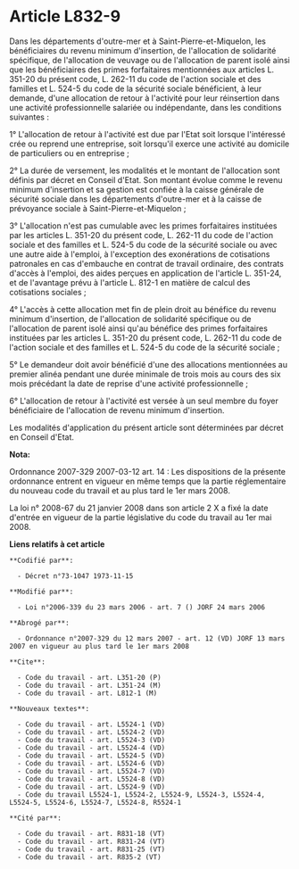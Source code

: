 # Article L832-9

Dans les départements d'outre-mer et à Saint-Pierre-et-Miquelon, les bénéficiaires du revenu minimum d'insertion, de
l'allocation de solidarité spécifique, de l'allocation de veuvage ou de l'allocation de parent isolé ainsi que les
bénéficiaires des primes forfaitaires mentionnées aux articles L. 351-20 du présent code, L. 262-11 du code de l'action
sociale et des familles et L. 524-5 du code de la sécurité sociale bénéficient, à leur demande, d'une allocation de retour à
l'activité pour leur réinsertion dans une activité professionnelle salariée ou indépendante, dans les conditions suivantes :

1° L'allocation de retour à l'activité est due par l'Etat soit lorsque l'intéressé crée ou reprend une entreprise, soit
lorsqu'il exerce une activité au domicile de particuliers ou en entreprise ;

2° La durée de versement, les modalités et le montant de l'allocation sont définis par décret en Conseil d'Etat. Son montant
évolue comme le revenu minimum d'insertion et sa gestion est confiée à la caisse générale de sécurité sociale dans les
départements d'outre-mer et à la caisse de prévoyance sociale à Saint-Pierre-et-Miquelon ;

3° L'allocation n'est pas cumulable avec les primes forfaitaires instituées par les articles L. 351-20 du présent code, L.
262-11 du code de l'action sociale et des familles et L. 524-5 du code de la sécurité sociale ou avec une autre aide à
l'emploi, à l'exception des exonérations de cotisations patronales en cas d'embauche en contrat de travail ordinaire, des
contrats d'accès à l'emploi, des aides perçues en application de l'article L. 351-24, et de l'avantage prévu à l'article L.
812-1 en matière de calcul des cotisations sociales ;

4° L'accès à cette allocation met fin de plein droit au bénéfice du revenu minimum d'insertion, de l'allocation de solidarité
spécifique ou de l'allocation de parent isolé ainsi qu'au bénéfice des primes forfaitaires instituées par les articles L.
351-20 du présent code, L. 262-11 du code de l'action sociale et des familles et L. 524-5 du code de la sécurité sociale ;

5° Le demandeur doit avoir bénéficié d'une des allocations mentionnées au premier alinéa pendant une durée minimale de trois
mois au cours des six mois précédant la date de reprise d'une activité professionnelle ;

6° L'allocation de retour à l'activité est versée à un seul membre du foyer bénéficiaire de l'allocation de revenu minimum
d'insertion.

Les modalités d'application du présent article sont déterminées par décret en Conseil d'Etat.

**Nota:**

Ordonnance 2007-329 2007-03-12 art. 14 : Les dispositions de la présente ordonnance entrent en vigueur en même temps que la
partie réglementaire du nouveau code du travail et au plus tard le 1er mars 2008.

La loi n° 2008-67 du 21 janvier 2008 dans son article 2 X a fixé la date d'entrée en vigueur de la partie législative du code
du travail au 1er mai 2008.

**Liens relatifs à cet article**

	**Codifié par**:

	  - Décret n°73-1047 1973-11-15

	**Modifié par**:

	  - Loi n°2006-339 du 23 mars 2006 - art. 7 () JORF 24 mars 2006

	**Abrogé par**:

	  - Ordonnance n°2007-329 du 12 mars 2007 - art. 12 (VD) JORF 13 mars 2007 en vigueur au plus tard le 1er mars 2008

	**Cite**:

	  - Code du travail - art. L351-20 (P)
	  - Code du travail - art. L351-24 (M)
	  - Code du travail - art. L812-1 (M)

	**Nouveaux textes**:

	  - Code du travail - art. L5524-1 (VD)
	  - Code du travail - art. L5524-2 (VD)
	  - Code du travail - art. L5524-3 (VD)
	  - Code du travail - art. L5524-4 (VD)
	  - Code du travail - art. L5524-5 (VD)
	  - Code du travail - art. L5524-6 (VD)
	  - Code du travail - art. L5524-7 (VD)
	  - Code du travail - art. L5524-8 (VD)
	  - Code du travail - art. L5524-9 (VD)
	  - Code du travail L5524-1, L5524-2, L5524-9, L5524-3, L5524-4, L5524-5, L5524-6, L5524-7, L5524-8, R5524-1

	**Cité par**:

	  - Code du travail - art. R831-18 (VT)
	  - Code du travail - art. R831-24 (VT)
	  - Code du travail - art. R831-25 (VT)
	  - Code du travail - art. R835-2 (VT)
